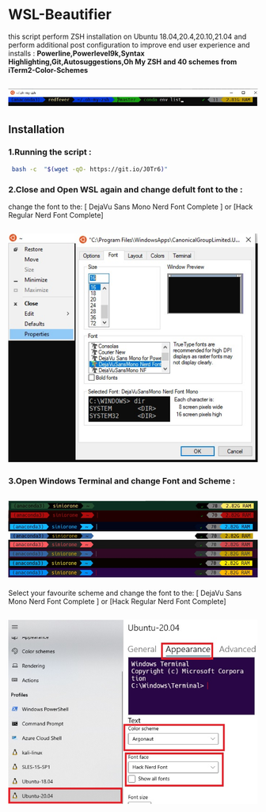 # WSL-Beautifier
this script perform ZSH installation on Ubuntu 18.04,20.4,20.10,21.04 and perform additional post configuration to improve end user experience and installs :
**Powerline,Powerlevel9k,Syntax Highlighting,Git,Autosuggestions,Oh My ZSH and 40 schemes from iTerm2-Color-Schemes**
<h2 align="center" id="WSL-Beautifier">
	<img src="images/WSL-Beautifier.jpg" alt="WSL Beautifier">
</h2>

## Installation

### 1.Running the script :
```sh
 bash -c  "$(wget -qO- https://git.io/J0Tr6)"
```
### 2.Close and Open WSL again and change defult font to the :

change the font to the:
[ DejaVu Sans Mono Nerd Font Complete ] or [Hack Regular Nerd Font Complete]

<h2 align="center" id="font-properties">
	<img src="images/font-properties.jpg" alt="WSL font properties">
</h2>

### 3.Open Windows Terminal and change Font and Scheme :
<h2 align="center" id="WSL-Schemes">
	<img src="images/WSL-Schemes.jpg" alt="WSL Schemes">
</h2>

Select your favourite scheme and change the font to the:
[ DejaVu Sans Mono Nerd Font Complete ] or [Hack Regular Nerd Font Complete]
<h2 align="center" id="windows-terminal-appearance">
	<img src="images/windows-terminal-appearance.jpg" alt="windows terminal appearance">
</h2>
